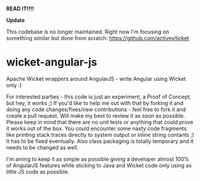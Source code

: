 **READ IT!!!!**

**Update**

This codebase is no longer maintained. Right now I'm focusing on something similar but done from scratch: https://github.com/activey/licket


wicket-angular-js
=================

Apache Wicket wrappers around AngularJS - write Angular using Wicket only :)

For interested parties - this code is just an experiment, a Proof of Concept, but hey, it works ;) If you'd like to help me out with that by forking it and doing any code changes/fixes/new contributions - feel free to fork it and create a pull request. Will make my best to review it as soon as possible. Please keep in mind that there are no unit tests or anything that could prove it works out of the box. You could encounter some nasty code fragments like printing stack traces directly to system output or inline string contants ;) It has to be fixed eventually. Also class packaging is totally temporary and it needs to be changed as well.

I'm aming to keep it as simple as possible giving a developer almost 100% of AngularJS features while sticking to Java and Wicket code only using as little JS code as possible.


